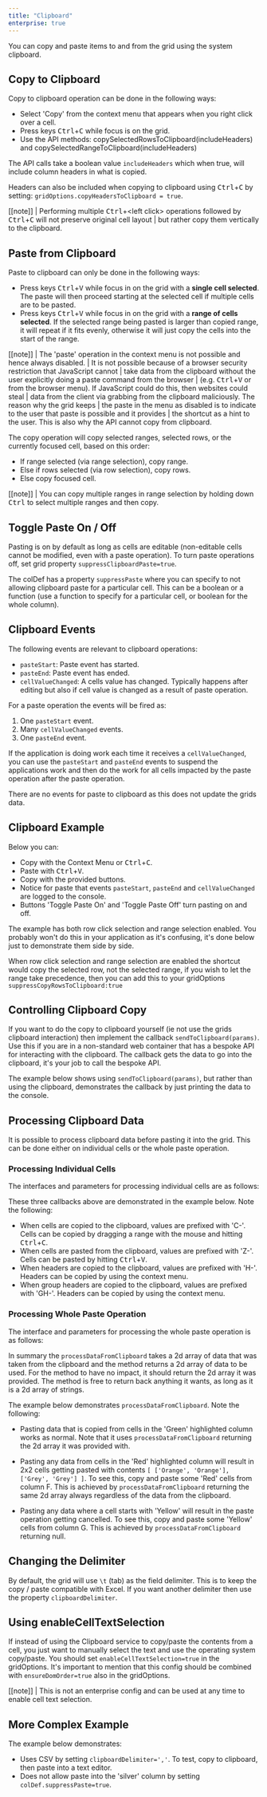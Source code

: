 ```yaml
---
title: "Clipboard"
enterprise: true
---
```


You can copy and paste items to and from the grid using the system clipboard.

##  Copy to Clipboard

Copy to clipboard operation can be done in the following ways:

- Select 'Copy' from the context menu that appears when you right click over a cell.
- Press keys <kbd>Ctrl</kbd>+<kbd>C</kbd> while focus is on the grid.
- Use the API methods: copySelectedRowsToClipboard(includeHeaders) and copySelectedRangeToClipboard(includeHeaders)

The API calls take a boolean value `includeHeaders` which when true, will include column headers in what is copied.

Headers can also be included when copying to clipboard using <kbd>Ctrl</kbd>+<kbd>C</kbd> by setting: `gridOptions.copyHeadersToClipboard = true`.

[[note]]
| Performing multiple <kbd>Ctrl</kbd>+&lt;left click> operations followed by <kbd>Ctrl</kbd>+<kbd>C</kbd> will not preserve original cell layout
| but rather copy them vertically to the clipboard.

##  Paste from Clipboard

Paste to clipboard can only be done in the following ways:

- Press keys <kbd>Ctrl</kbd>+<kbd>V</kbd> while focus in on the grid with a **single cell selected**. The paste will then proceed starting at the selected cell if multiple cells are to be pasted.
- Press keys <kbd>Ctrl</kbd>+<kbd>V</kbd> while focus in on the grid with a **range of cells selected**. If the selected range being pasted is larger than copied range, it will repeat if it fits evenly, otherwise it will just copy the cells into the start of the range.

[[note]]
| The 'paste' operation in the context menu is not possible and hence always disabled.
| It is not possible because of a browser security restriction that JavaScript cannot
| take data from the clipboard without the user explicitly doing a paste command from the browser
| (e.g. <kbd>Ctrl</kbd>+<kbd>V</kbd> or from the browser menu). If JavaScript could do this, then websites could steal
| data from the client via grabbing from the clipboard maliciously. The reason why the grid keeps
| the paste in the menu as disabled is to indicate to the user that paste is possible and it provides
| the shortcut as a hint to the user. This is also why the API cannot copy from clipboard.

The copy operation will copy selected ranges, selected rows, or the currently focused cell, based on this order:

- If range selected (via range selection), copy range.
- Else if rows selected (via row selection), copy rows.
- Else copy focused cell.

[[note]]
| You can copy multiple ranges in range selection by holding down <kbd>Ctrl</kbd> to select multiple ranges and then copy.

## Toggle Paste On / Off

Pasting is on by default as long as cells are editable (non-editable cells cannot be modified, even with a paste operation). To turn paste operations off, set grid property `suppressClipboardPaste=true`.

The colDef has a property `suppressPaste` where you can specify to not allowing clipboard paste for a particular cell. This can be a boolean or a function (use a function to specify for a particular cell, or boolean for the whole column).

<api-documentation source='column-properties/properties.json' section='columns' names='["suppressPaste"]'></api-documentation>

## Clipboard Events

The following events are relevant to clipboard operations:

- `pasteStart`: Paste event has started.
- `pasteEnd`: Paste event has ended.
- `cellValueChanged`: A cells value has changed. Typically happens after editing but also if cell value is changed as a result of paste operation.

For a paste operation the events will be fired as:

1. One `pasteStart` event.
1. Many `cellValueChanged` events.
1. One `pasteEnd` event.

If the application is doing work each time it receives a `cellValueChanged`, you can use the `pasteStart` and `pasteEnd` events to suspend the applications work and then do the work for all cells impacted by the paste operation after the paste operation.

There are no events for paste to clipboard as this does not update the grids data.

## Clipboard Example

Below you can:

- Copy with the Context Menu or <kbd>Ctrl</kbd>+<kbd>C</kbd>.
- Paste with <kbd>Ctrl</kbd>+<kbd>V</kbd>.
- Copy with the provided buttons.
- Notice for paste that events `pasteStart`, `pasteEnd` and `cellValueChanged` are logged to the console.
- Buttons 'Toggle Paste On' and 'Toggle Paste Off' turn pasting on and off.

The example has both row click selection and range selection enabled. You probably won't do
this in your application as it's confusing, it's done below just to demonstrate them side by side.

When row click selection and range selection are enabled the shortcut would copy the selected row, not the
selected range, if you wish to let the range take precedence, then you can add this to your gridOptions
`suppressCopyRowsToClipboard:true`

<grid-example title='Clipboard example' name='simple' type='generated' options='{ "enterprise": true, "modules": ["clientside", "menu", "range", "clipboard"] }'></grid-example>

## Controlling Clipboard Copy

If you want to do the copy to clipboard yourself (ie not use the grids clipboard interaction) then implement the callback `sendToClipboard(params)`. Use this if you are in a non-standard web container that has a bespoke API for interacting with the clipboard. The callback gets the data to go into the clipboard, it's your job to call the bespoke API.

The example below shows using `sendToClipboard(params)`, but rather than using the clipboard, demonstrates the callback by just printing the data to the console.

<grid-example title='Controlling Clipboard Copy' name='custom' type='generated' options='{ "enterprise": true, "modules": ["clientside", "menu", "range", "clipboard"] }'></grid-example>

## Processing Clipboard Data

It is possible to process clipboard data before pasting it into the grid. This can be done either on individual cells or the whole paste operation.

### Processing Individual Cells

The interfaces and parameters for processing individual cells are as follows:

<api-documentation source='grid-callbacks/callbacks.json' section='clipboard' names='["processCellForClipboard", "processHeaderForClipboard", "processGroupHeaderForClipboard", "processCellFromClipboard"]'  ></api-documentation>

These three callbacks above are demonstrated in the example below. Note the following:

- When cells are copied to the clipboard, values are prefixed with 'C-'. Cells can be copied by dragging a range with the mouse and hitting <kbd>Ctrl</kbd>+<kbd>C</kbd>.
- When cells are pasted from the clipboard, values are prefixed with 'Z-'. Cells can be pasted by hitting <kbd>Ctrl</kbd>+<kbd>V</kbd>.
- When headers are copied to the clipboard, values are prefixed with 'H-'. Headers can be copied by using the context menu.
- When group headers are copied to the clipboard, values are prefixed with 'GH-'. Headers can be copied by using the context menu.

<grid-example title='Example Process' name='process' type='generated' options='{ "enterprise": true, "modules": ["clientside", "menu", "range", "clipboard"] }'></grid-example>

### Processing Whole Paste Operation

The interface and parameters for processing the whole paste operation is as follows:

<api-documentation source='grid-callbacks/callbacks.json' section='clipboard' names='["processDataFromClipboard"]'  ></api-documentation>

In summary the `processDataFromClipboard` takes a 2d array of data that was taken from the clipboard and the method returns a 2d array of data to be used. For the method to have no impact, it should return the 2d array it was provided. The method is free to return back anything it wants, as long as it is a 2d array of strings.

The example below demonstrates `processDataFromClipboard`. Note the following:


- Pasting data that is copied from cells in the 'Green' highlighted column works as normal. Note that it uses `processDataFromClipboard` returning the 2d array it was provided with.

- Pasting any data from cells in the 'Red' highlighted column will result in 2x2 cells getting pasted with contents `[ ['Orange', 'Orange'], ['Grey', 'Grey'] ]`. To see this, copy and paste some 'Red' cells from column F. This is achieved by `processDataFromClipboard` returning the same 2d array always regardless of the data from the clipboard.

- Pasting any data where a cell starts with 'Yellow' will result in the paste operation getting cancelled. To see this, copy and paste some 'Yellow' cells from column G. This is achieved by `processDataFromClipboard` returning null.

<grid-example title='Example Process All' name='process-all' type='generated' options='{ "enterprise": true, "modules": ["clientside", "menu", "range", "clipboard"] }'></grid-example>

## Changing the Delimiter

By default, the grid will use `\t` (tab) as the field delimiter. This is to keep the copy / paste compatible with Excel. If you want another delimiter then use the property `clipboardDelimiter`.

## Using enableCellTextSelection

If instead of using the Clipboard service to copy/paste the contents from a cell, you just want to manually select the text and use the operating system copy/paste. You should set `enableCellTextSelection=true` in the gridOptions. It's important to mention that this config should be combined with `ensureDomOrder=true` also in the gridOptions.

[[note]]
| This is not an enterprise config and can be used at any time to enable cell text selection.

<grid-example title='Using enableCellTextSelection' name='cellTextSelection' type='generated'></grid-example>

## More Complex Example

The example below demonstrates:

- Uses CSV by setting `clipboardDelimiter=','`. To test, copy to clipboard, then paste into a text editor.
- Does not allow paste into the 'silver' column by setting `colDef.suppressPaste=true`.

<grid-example title='Complex Example' name='complex' type='generated' options='{ "enterprise": true, "modules": ["clientside", "menu", "range", "clipboard"] }'></grid-example>

